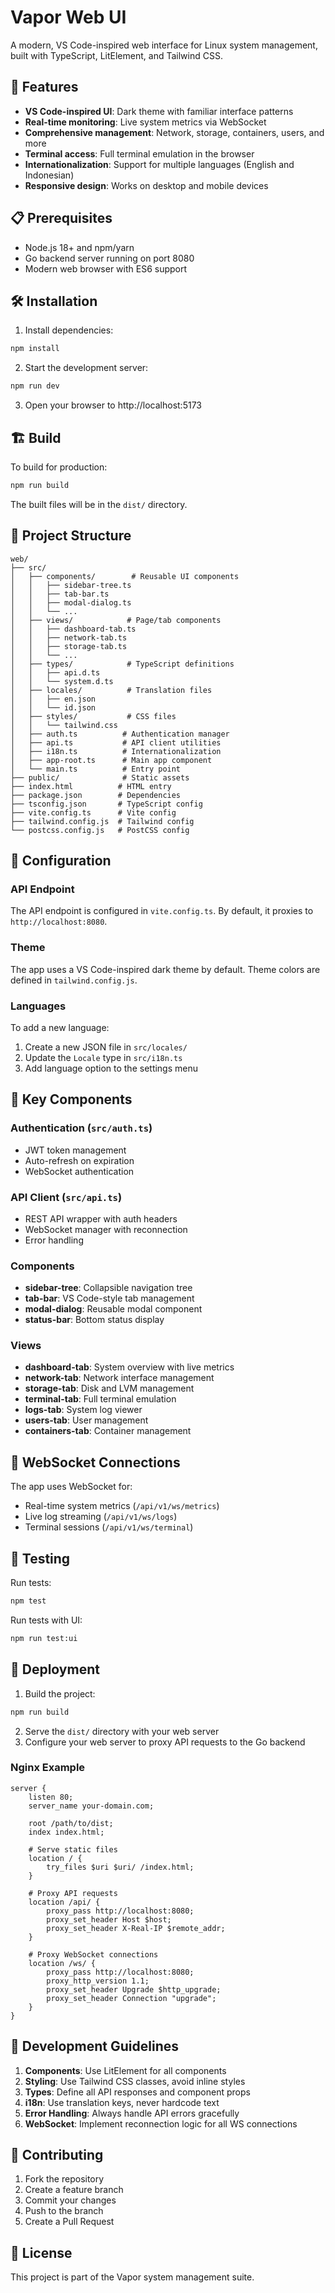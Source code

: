 # Vapor Web UI

A modern, VS Code-inspired web interface for Linux system management, built with TypeScript, LitElement, and Tailwind CSS.

## 🚀 Features

- **VS Code-inspired UI**: Dark theme with familiar interface patterns
- **Real-time monitoring**: Live system metrics via WebSocket
- **Comprehensive management**: Network, storage, containers, users, and more
- **Terminal access**: Full terminal emulation in the browser
- **Internationalization**: Support for multiple languages (English and Indonesian)
- **Responsive design**: Works on desktop and mobile devices

## 📋 Prerequisites

- Node.js 18+ and npm/yarn
- Go backend server running on port 8080
- Modern web browser with ES6 support

## 🛠️ Installation

1. Install dependencies:
```bash
npm install
```

2. Start the development server:
```bash
npm run dev
```

3. Open your browser to http://localhost:5173

## 🏗️ Build

To build for production:

```bash
npm run build
```

The built files will be in the `dist/` directory.

## 📁 Project Structure

```
web/
├── src/
│   ├── components/        # Reusable UI components
│   │   ├── sidebar-tree.ts
│   │   ├── tab-bar.ts
│   │   ├── modal-dialog.ts
│   │   └── ...
│   ├── views/            # Page/tab components
│   │   ├── dashboard-tab.ts
│   │   ├── network-tab.ts
│   │   ├── storage-tab.ts
│   │   └── ...
│   ├── types/            # TypeScript definitions
│   │   ├── api.d.ts
│   │   └── system.d.ts
│   ├── locales/          # Translation files
│   │   ├── en.json
│   │   └── id.json
│   ├── styles/           # CSS files
│   │   └── tailwind.css
│   ├── auth.ts          # Authentication manager
│   ├── api.ts           # API client utilities
│   ├── i18n.ts          # Internationalization
│   ├── app-root.ts      # Main app component
│   └── main.ts          # Entry point
├── public/              # Static assets
├── index.html          # HTML entry
├── package.json        # Dependencies
├── tsconfig.json       # TypeScript config
├── vite.config.ts      # Vite config
├── tailwind.config.js  # Tailwind config
└── postcss.config.js   # PostCSS config
```

## 🔧 Configuration

### API Endpoint

The API endpoint is configured in `vite.config.ts`. By default, it proxies to `http://localhost:8080`.

### Theme

The app uses a VS Code-inspired dark theme by default. Theme colors are defined in `tailwind.config.js`.

### Languages

To add a new language:
1. Create a new JSON file in `src/locales/`
2. Update the `Locale` type in `src/i18n.ts`
3. Add language option to the settings menu

## 🧩 Key Components

### Authentication (`src/auth.ts`)
- JWT token management
- Auto-refresh on expiration
- WebSocket authentication

### API Client (`src/api.ts`)
- REST API wrapper with auth headers
- WebSocket manager with reconnection
- Error handling

### Components
- **sidebar-tree**: Collapsible navigation tree
- **tab-bar**: VS Code-style tab management
- **modal-dialog**: Reusable modal component
- **status-bar**: Bottom status display

### Views
- **dashboard-tab**: System overview with live metrics
- **network-tab**: Network interface management
- **storage-tab**: Disk and LVM management
- **terminal-tab**: Full terminal emulation
- **logs-tab**: System log viewer
- **users-tab**: User management
- **containers-tab**: Container management

## 🔌 WebSocket Connections

The app uses WebSocket for:
- Real-time system metrics (`/api/v1/ws/metrics`)
- Live log streaming (`/api/v1/ws/logs`)
- Terminal sessions (`/api/v1/ws/terminal`)

## 🧪 Testing

Run tests:
```bash
npm test
```

Run tests with UI:
```bash
npm run test:ui
```

## 🚢 Deployment

1. Build the project:
```bash
npm run build
```

2. Serve the `dist/` directory with your web server
3. Configure your web server to proxy API requests to the Go backend

### Nginx Example

```nginx
server {
    listen 80;
    server_name your-domain.com;

    root /path/to/dist;
    index index.html;

    # Serve static files
    location / {
        try_files $uri $uri/ /index.html;
    }

    # Proxy API requests
    location /api/ {
        proxy_pass http://localhost:8080;
        proxy_set_header Host $host;
        proxy_set_header X-Real-IP $remote_addr;
    }

    # Proxy WebSocket connections
    location /ws/ {
        proxy_pass http://localhost:8080;
        proxy_http_version 1.1;
        proxy_set_header Upgrade $http_upgrade;
        proxy_set_header Connection "upgrade";
    }
}
```

## 📝 Development Guidelines

1. **Components**: Use LitElement for all components
2. **Styling**: Use Tailwind CSS classes, avoid inline styles
3. **Types**: Define all API responses and component props
4. **i18n**: Use translation keys, never hardcode text
5. **Error Handling**: Always handle API errors gracefully
6. **WebSocket**: Implement reconnection logic for all WS connections

## 🤝 Contributing

1. Fork the repository
2. Create a feature branch
3. Commit your changes
4. Push to the branch
5. Create a Pull Request

## 📄 License

This project is part of the Vapor system management suite.
